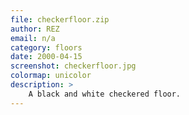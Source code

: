 ```yaml
---
file: checkerfloor.zip
author: REZ
email: n/a
category: floors
date: 2000-04-15
screenshot: checkerfloor.jpg
colormap: unicolor
description: >
    A black and white checkered floor.
---
```

